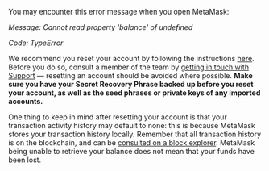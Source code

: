 You may encounter this error message when you open MetaMask:


*Message: Cannot read property 'balance' of undefined*


*Code: TypeError*


We recommend you reset your account by following the instructions [here](https://support.metamask.io/hc/en-us/articles/360015488891). Before you do so, consult a member of the team by [getting in touch with Support](https://support.metamask.io/hc/en-us/articles/360058969391) — resetting an account should be avoided where possible. **Make sure you have your Secret Recovery Phrase backed up before you reset your account, as well as the seed phrases or private keys of any imported accounts.**


One thing to keep in mind after resetting your account is that your transaction activity history may default to none: this is because MetaMask stores your transaction history locally. Remember that all transaction history is on the blockchain, and can be [consulted on a block explorer](https://support.metamask.io/hc/en-us/articles/360057536611). MetaMask being unable to retrieve your balance does not mean that your funds have been lost. 

